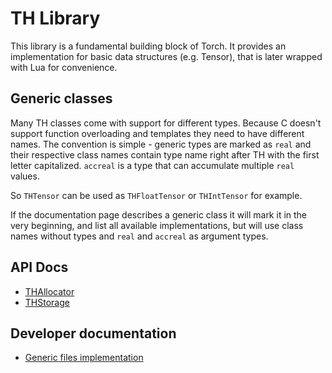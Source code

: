 # TH Library

This library is a fundamental building block of Torch. It provides an
implementation for basic data structures (e.g. Tensor), that is later wrapped
with Lua for convenience.

## Generic classes
Many TH classes come with support for different types. Because C doesn't support
function overloading and templates they need to have different names. The
convention is simple - generic types are marked as `real` and their respective
class names contain type name right after TH with the first letter capitalized.
`accreal` is a type that can accumulate multiple `real` values.

So `THTensor` can be used as `THFloatTensor` or `THIntTensor` for example.

If the documentation page describes a generic class it will mark it in the very
beginning, and list all available implementations, but will use class names
without types and `real` and `accreal` as argument types.

## API Docs
* [THAllocator](/doc/api/THAllocator.md)
* [THStorage](/doc/api/THStorage.md)

## Developer documentation
* [Generic files implementation](/doc/developer/generic.md)
